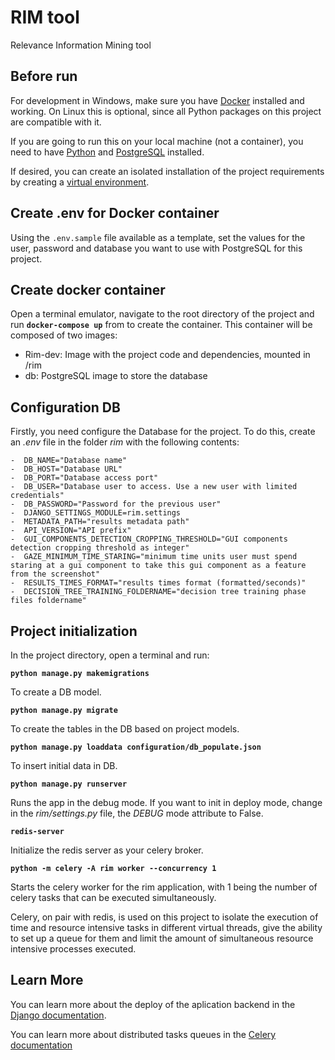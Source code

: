 # RIM tool
Relevance Information Mining tool

## Before run
For development in Windows, make sure you have [Docker](https://docs.docker.com/desktop/install/windows-install/) installed and working. On Linux this is optional, since all Python packages on this project are compatible with it.

If you are going to run this on your local machine (not a container), you need to have [Python](https://www.python.org/downloads/) and [PostgreSQL](https://www.postgresql.org/download/) installed.

If desired, you can create an isolated installation of the project requirements by creating a [virtual environment](https://docs.python.org/3/library/venv.html#:~:text=A%20virtual%20environment%20is%20a,part%20of%20your%20operating%20system.).

## Create .env for Docker container

Using the `.env.sample` file available as a template, set the values for the user, password and database you want to use with PostgreSQL for this project.

## Create docker container

Open a terminal emulator, navigate to the root directory of the project and run **`docker-compose up`** from  to create the container. This container will be composed of two images:
- Rim-dev: Image with the project code and dependencies, mounted in /rim
- db: PostgreSQL image to store the database

## Configuration DB
Firstly, you need configure the Database for the project. To do this, create an *.env* file in the folder *rim* with the following contents:
```
-  DB_NAME="Database name"
-  DB_HOST="Database URL"
-  DB_PORT="Database access port"
-  DB_USER="Database user to access. Use a new user with limited credentials"
-  DB_PASSWORD="Password for the previous user"
-  DJANGO_SETTINGS_MODULE=rim.settings
-  METADATA_PATH="results metadata path"
-  API_VERSION="API prefix"
-  GUI_COMPONENTS_DETECTION_CROPPING_THRESHOLD="GUI components detection cropping threshold as integer"
-  GAZE_MINIMUM_TIME_STARING="minimum time units user must spend staring at a gui component to take this gui component as a feature from the screenshot"
-  RESULTS_TIMES_FORMAT="results times format (formatted/seconds)"
-  DECISION_TREE_TRAINING_FOLDERNAME="decision tree training phase files foldername"
```

## Project initialization

In the project directory, open a terminal and run:

**`python manage.py makemigrations`**

To create a DB model.

**`python manage.py migrate`**

To create the tables in the DB based on project models.

**`python manage.py loaddata configuration/db_populate.json`**

To insert initial data in DB.

**`python manage.py runserver`**

Runs the app in the debug mode. If you want to init in deploy mode, change in the *rim/settings.py* file, the *DEBUG* mode attribute to False.

**`redis-server`**

Initialize the redis server as your celery broker.

**`python -m celery -A rim worker --concurrency 1`**

Starts the celery worker for the rim application, with 1 being the number of celery tasks that can be executed simultaneously.

Celery, on pair with redis, is used on this project to isolate the execution of time and resource intensive tasks in different virtual threads, give the ability to set up a queue for them and limit the amount of simultaneous resource intensive processes executed.

## Learn More

You can learn more about the deploy of the aplication backend in the [Django documentation](https://docs.djangoproject.com/en/4.0/).

You can learn more about distributed tasks queues in the [Celery documentation](https://docs.celeryq.dev/en/stable/)